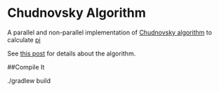 # Chudnovsky Algorithm
A parallel and non-parallel implementation of [Chudnovsky algorithm](https://en.wikipedia.org/wiki/Chudnovsky_algorithm) to calculate [pi](https://en.wikipedia.org/wiki/Pi)

See [this post](http://www.craig-wood.com/nick/articles/pi-chudnovsky/) for details about the algorithm.

##Compile It

./gradlew build
